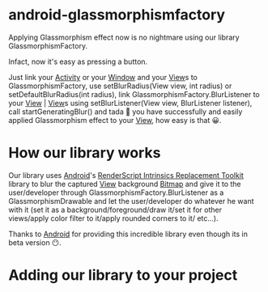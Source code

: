 # android-glassmorphismfactory
Applying Glassmorphism effect now is no nightmare using our library GlassmorphismFactory.

Infact, now it's easy as pressing a button.

Just link your [Activity](https://developer.android.com/reference/android/app/Activity) or your [Window](https://developer.android.com/reference/android/view/Window) and your [View](https://developer.android.com/reference/android/view/View)s to GlassmorphismFactory, use setBlurRadius(View view, int radius) or setDefaultBlurRadius(int radius), link GlassmorphismFactory.BlurListener to your [View](https://developer.android.com/reference/android/view/View) | [View](https://developer.android.com/reference/android/view/View)s using setBlurListener(View view, BlurListener listener), call startGeneratingBlur() and tada 🎉 you have successfully and easily applied Glassmorphism effect to your [View](https://developer.android.com/reference/android/view/View), how easy is that 😀.

# How our library works

Our library uses [Android](https://github.com/android)'s [RenderScript Intrinsics Replacement Toolkit](https://github.com/android/renderscript-intrinsics-replacement-toolkit) library to blur the captured [View](https://developer.android.com/reference/android/view/View) background [Bitmap](https://developer.android.com/reference/android/graphics/Bitmap) and give it to the user/developer through GlassmorphismFactory.BlurListener as a GlassmorphismDrawable and let the user/developer do whatever he want with it (set it as a background/foreground/draw it/set it for other views/apply color filter to it/apply rounded corners to it/ etc...).

Thanks to [Android](https://github.com/android) for providing this incredible library even though its in beta version 😶.

# Adding our library to your project

